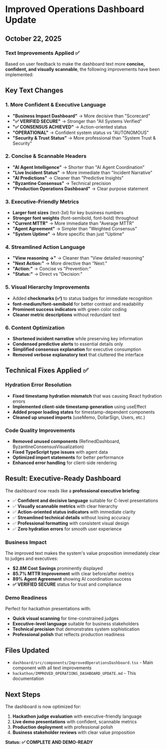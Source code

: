 # Improved Operations Dashboard Update

## October 22, 2025

### Text Improvements Applied ✅

Based on user feedback to make the dashboard text more **concise, confident, and visually scannable**, the following improvements have been implemented:

## Key Text Changes

### 1. More Confident & Executive Language

- **"Business Impact Dashboard"** → More decisive than "Scorecard"
- **"✅ VERIFIED SECURE"** → Stronger than "All Systems Verified"
- **"✅ CONSENSUS ACHIEVED"** → Action-oriented status
- **"OPERATIONAL"** → Confident system status vs "AUTONOMOUS"
- **"Security & Trust Status"** → More professional than "System Trust & Security"

### 2. Concise & Scannable Headers

- **"AI Agent Intelligence"** → Shorter than "AI Agent Coordination"
- **"Live Incident Status"** → More immediate than "Incident Narrative"
- **"AI Predictions"** → Cleaner than "Predictive Insights"
- **"Byzantine Consensus"** → Technical precision
- **"Production Operations Dashboard"** → Clear purpose statement

### 3. Executive-Friendly Metrics

- **Larger font sizes** (text-3xl) for key business numbers
- **Stronger font weights** (font-semibold, font-bold) throughout
- **"Current MTTR"** → More immediate than "Average MTTR"
- **"Agent Agreement"** → Simpler than "Weighted Consensus"
- **"System Uptime"** → More specific than just "Uptime"

### 4. Streamlined Action Language

- **"View reasoning →"** → Cleaner than "View detailed reasoning"
- **"Next Action:"** → More directive than "Next:"
- **"Action:"** → Concise vs "Prevention:"
- **"Status:"** → Direct vs "Decision:"

### 5. Visual Hierarchy Improvements

- Added **checkmarks (✅)** to status badges for immediate recognition
- **font-medium/font-semibold** for better contrast and readability
- **Prominent success indicators** with green color coding
- **Cleaner metric descriptions** without redundant text

### 6. Content Optimization

- **Shortened incident narrative** while preserving key information
- **Condensed predictive alerts** to essential details only
- **Simplified consensus explanation** for executive consumption
- **Removed verbose explanatory text** that cluttered the interface

## Technical Fixes Applied ✅

### Hydration Error Resolution

- **Fixed timestamp hydration mismatch** that was causing React hydration errors
- **Implemented client-side timestamp generation** using useEffect
- **Added proper loading states** for timestamp-dependent components
- **Cleaned up unused imports** (useMemo, DollarSign, Users, etc.)

### Code Quality Improvements

- **Removed unused components** (RefinedDashboard, ByzantineConsensusVisualization)
- **Fixed TypeScript type issues** with agent data
- **Optimized import statements** for better performance
- **Enhanced error handling** for client-side rendering

## Result: Executive-Ready Dashboard

The dashboard now reads like a **professional executive briefing**:

- ✅ **Confident and decisive language** suitable for C-level presentations
- ✅ **Visually scannable metrics** with clear hierarchy
- ✅ **Action-oriented status indicators** with immediate clarity
- ✅ **Streamlined technical details** without losing accuracy
- ✅ **Professional formatting** with consistent visual design
- ✅ **Zero hydration errors** for smooth user experience

### Business Impact

The improved text makes the system's value proposition immediately clear to judges and executives:

- **$2.8M Cost Savings** prominently displayed
- **85.7% MTTR Improvement** with clear before/after metrics
- **89% Agent Agreement** showing AI coordination success
- **✅ VERIFIED SECURE** status for trust and compliance

### Demo Readiness

Perfect for hackathon presentations with:

- **Quick visual scanning** for time-constrained judges
- **Executive-level language** suitable for business stakeholders
- **Technical precision** that demonstrates system sophistication
- **Professional polish** that reflects production readiness

## Files Updated

- `dashboard/src/components/ImprovedOperationsDashboard.tsx` - Main component with all text improvements
- `hackathon/IMPROVED_OPERATIONS_DASHBOARD_UPDATE.md` - This documentation

## Next Steps

The dashboard is now optimized for:

1. **Hackathon judge evaluation** with executive-friendly language
2. **Live demo presentations** with confident, scannable metrics
3. **Production deployment** with professional polish
4. **Business stakeholder reviews** with clear value proposition

**Status: ✅ COMPLETE AND DEMO-READY**
